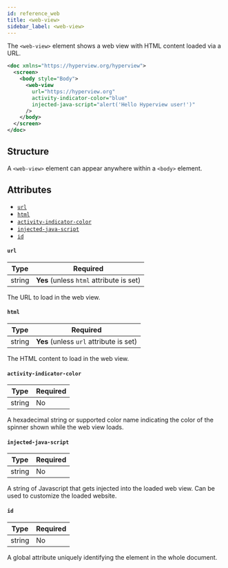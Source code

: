 ```yaml
---
id: reference_web
title: <web-view>
sidebar_label: <web-view>
---
```


The `<web-view>` element shows a web view with HTML content loaded via a URL.

```xml
<doc xmlns="https://hyperview.org/hyperview">
  <screen>
    <body style="Body">
      <web-view
        url="https://hyperview.org"
        activity-indicator-color="blue"
        injected-java-script="alert('Hello Hyperview user!')"
      />
    </body>
  </screen>
</doc>
```

## Structure

A `<web-view>` element can appear anywhere within a `<body>` element.

## Attributes

- [`url`](#url)
- [`html`](#html)
- [`activity-indicator-color`](#activity-indicator-color)
- [`injected-java-script`](#injected-java-script)
- [`id`](#id)

#### `url`

| Type   | Required                                 |
| ------ | ---------------------------------------- |
| string | **Yes** (unless `html` attribute is set) |

The URL to load in the web view.

#### `html`

| Type   | Required                                |
| ------ | --------------------------------------- |
| string | **Yes** (unless `url` attribute is set) |

The HTML content to load in the web view.

#### `activity-indicator-color`

| Type   | Required |
| ------ | -------- |
| string | No       |

A hexadecimal string or supported color name indicating the color of the spinner shown while the web view loads.

#### `injected-java-script`

| Type   | Required |
| ------ | -------- |
| string | No       |

A string of Javascript that gets injected into the loaded web view. Can be used to customize the loaded website.

#### `id`

| Type   | Required |
| ------ | -------- |
| string | No       |

A global attribute uniquely identifying the element in the whole document.
